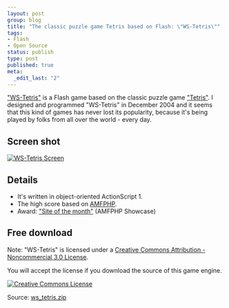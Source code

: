 ```yaml
--- 
layout: post
group: blog
title: "The classic puzzle game Tetris based on Flash: \"WS-Tetris\""
tags: 
- Flash
- Open Source
status: publish
type: post
published: true
meta: 
  _edit_last: "2"
---
```

["WS-Tetris"](/games/tetris/) is a Flash game based on the classic puzzle game ["Tetris"](http://en.wikipedia.org/wiki/Tetris). I designed and programmed "WS-Tetris" in December 2004 and it seems that this kind of games has never lost its popularity, because it's being played by folks from all over the world - every day.

<!--more-->

## Screen shot

[![WS-Tetris Screen](/blog/uploads/2007/02/ws_tetris_screen.png)](/games/tetris/)

## Details

*   It's written in object-oriented ActionScript 1.
*   The high score based on [AMFPHP](http://amfphp.sourceforge.net/).
*   Award: ["Site of the month"](http://amfphp.sourceforge.net/showcase.html) (AMFPHP Showcase)

## Free download

Note: "WS-Tetris" is licensed under a [Creative Commons Attribution - Noncommercial 3.0 License](http://creativecommons.org/licenses/by-nc/3.0/).

You will accept the license if you download the source of this game engine.

[![Creative Commons License](http://creativecommons.org/images/public/somerights20.png)](http://creativecommons.org/licenses/by-nc/3.0/)

Source: [ws_tetris.zip](/blog/uploads/2007/02/19/ws_tetris.zip)

